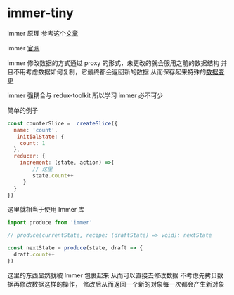 # immer-tiny


immer 原理 参考这个[文章](https://juejin.cn/post/6926099651510665230)

immer [官网](https://immerjs.github.io/immer/zh-CN/)

immer 修改数据的方式通过 proxy 的形式，未更改的就会服用之前的数据结构 并且不用考虑数据如何复制，它最终都会返回新的数据 从而保存起来特殊的[数据变更](https://immerjs.github.io/immer/zh-CN/return)

immer 强耦合与 redux-toolkit 所以学习 immer 必不可少

简单的例子 
~~~js
const counterSlice =  createSlice({
  name: 'count',
   initialState: {
    count: 1
  },
  reducer: {
    increment: (state, action) =>{
        // 这里
        state.count++  
     }
  }
})
~~~
这里就相当于使用 Immer 库
~~~js
import produce from 'immer'

// produce(currentState, recipe: (draftState) => void): nextState

const nextState = produce(state, draft => {
  draft.count++
})
~~~

这里的东西显然就被 Immer 包裹起来 从而可以直接去修改数据 不考虑先拷贝数据再修改数据这样的操作， 修改后从而返回一个新的对象每一次都会产生新对象 
